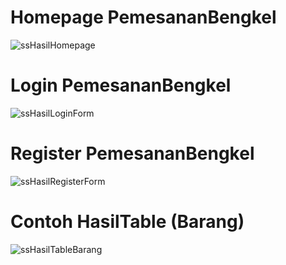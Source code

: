# Homepage PemesananBengkel
![ssHasilHomepage](https://github.com/user-attachments/assets/ebc53c94-bfdc-4c01-92a7-6ba77a438228)

# Login PemesananBengkel
![ssHasilLoginForm](https://github.com/user-attachments/assets/b1c8728f-8dfd-4a87-8cc9-bbeaf59b5683)

# Register PemesananBengkel
![ssHasilRegisterForm](https://github.com/user-attachments/assets/37285efa-ed90-4ee5-a85b-cf83aaed05e5)

# Contoh HasilTable (Barang)
![ssHasilTableBarang](https://github.com/user-attachments/assets/c1222134-904b-46df-a682-da908b5f6507)


